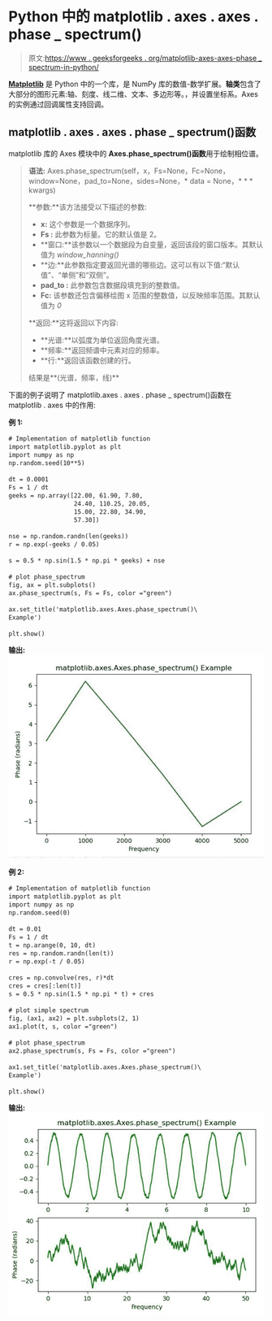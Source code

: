 # Python 中的 matplotlib . axes . axes . phase _ spectrum()

> 原文:[https://www . geeksforgeeks . org/matplotlib-axes-axes-phase _ spectrum-in-python/](https://www.geeksforgeeks.org/matplotlib-axes-axes-phase_spectrum-in-python/)

**[Matplotlib](https://www.geeksforgeeks.org/python-introduction-matplotlib/)** 是 Python 中的一个库，是 NumPy 库的数值-数学扩展。**轴类**包含了大部分的图形元素:轴、刻度、线二维、文本、多边形等。，并设置坐标系。Axes 的实例通过回调属性支持回调。

## matplotlib . axes . axes . phase _ spectrum()函数

matplotlib 库的 Axes 模块中的 **Axes.phase_spectrum()函数**用于绘制相位谱。

> **语法:** Axes.phase_spectrum(self，x，Fs=None，Fc=None，window=None，pad_to=None，sides=None，* data = None，* * * kwargs)
> 
> **参数:**该方法接受以下描述的参数:
> 
> *   **x:** 这个参数是一个数据序列。
> *   **Fs :** 此参数为标量。它的默认值是 2。
> *   **窗口:**该参数以一个数据段为自变量，返回该段的窗口版本。其默认值为 *window_hanning()*
> *   **边:**此参数指定要返回光谱的哪些边。这可以有以下值:“默认值”、“单侧”和“双侧”。
> *   **pad_to :** 此参数包含数据段填充到的整数值。
> *   **Fc:** 该参数还包含偏移绘图 x 范围的整数值，以反映频率范围。其默认值为 *0*
> 
> **返回:**这将返回以下内容:
> 
> *   **光谱:**以弧度为单位返回角度光谱。
> *   **频率:**返回频谱中元素对应的频率。
> *   **行:**返回该函数创建的行。
> 
> 结果是**(光谱，频率，线)**

下面的例子说明了 matplotlib.axes . axes . phase _ spectrum()函数在 matplotlib . axes 中的作用:

**例 1:**

```
# Implementation of matplotlib function
import matplotlib.pyplot as plt
import numpy as np
np.random.seed(10**5)

dt = 0.0001
Fs = 1 / dt
geeks = np.array([22.00, 61.90, 7.80,
                  24.40, 110.25, 20.05,
                  15.00, 22.80, 34.90,
                  57.30])

nse = np.random.randn(len(geeks))
r = np.exp(-geeks / 0.05)

s = 0.5 * np.sin(1.5 * np.pi * geeks) + nse

# plot phase_spectrum
fig, ax = plt.subplots()
ax.phase_spectrum(s, Fs = Fs, color ="green")

ax.set_title('matplotlib.axes.Axes.phase_spectrum()\
Example')

plt.show()
```

**输出:**
![](img/c3d17d904222dd1006639412dae4ecf0.png)

**例 2:**

```
# Implementation of matplotlib function
import matplotlib.pyplot as plt
import numpy as np
np.random.seed(0)

dt = 0.01
Fs = 1 / dt
t = np.arange(0, 10, dt)
res = np.random.randn(len(t))
r = np.exp(-t / 0.05)

cres = np.convolve(res, r)*dt
cres = cres[:len(t)]
s = 0.5 * np.sin(1.5 * np.pi * t) + cres

# plot simple spectrum
fig, (ax1, ax2) = plt.subplots(2, 1)
ax1.plot(t, s, color ="green")

# plot phase_spectrum
ax2.phase_spectrum(s, Fs = Fs, color ="green")

ax1.set_title('matplotlib.axes.Axes.phase_spectrum()\
Example')

plt.show()
```

**输出:**
![](img/c4122570173b8517674fe36a2fc60216.png)